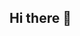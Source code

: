 ## Hi there 👋

<!--

**Here are some ideas to get you started:**

🙋‍♀️ The Captain's Academy is all about teaching new pirates to code!
🌈 We are a group of ex-pirates and ex-captains.
🍿 My team eats peanuts and rum for breakfast.

-->

